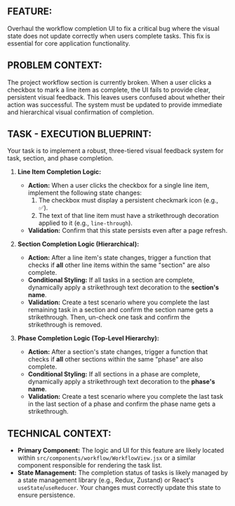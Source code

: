 ## FEATURE:
Overhaul the workflow completion UI to fix a critical bug where the visual state does not update correctly when users complete tasks. This fix is essential for core application functionality.

## PROBLEM CONTEXT:
The project workflow section is currently broken. When a user clicks a checkbox to mark a line item as complete, the UI fails to provide clear, persistent visual feedback. This leaves users confused about whether their action was successful. The system must be updated to provide immediate and hierarchical visual confirmation of completion.

## TASK - EXECUTION BLUEPRINT:
Your task is to implement a robust, three-tiered visual feedback system for task, section, and phase completion.

1.  **Line Item Completion Logic:**
    * **Action:** When a user clicks the checkbox for a single line item, implement the following state changes:
        1.  The checkbox must display a persistent checkmark icon (e.g., ✅).
        2.  The text of that line item must have a strikethrough decoration applied to it (e.g., `line-through`).
    * **Validation:** Confirm that this state persists even after a page refresh.

2.  **Section Completion Logic (Hierarchical):**
    * **Action:** After a line item's state changes, trigger a function that checks if **all** other line items within the same "section" are also complete.
    * **Conditional Styling:** If all tasks in a section are complete, dynamically apply a strikethrough text decoration to the **section's name**.
    * **Validation:** Create a test scenario where you complete the last remaining task in a section and confirm the section name gets a strikethrough. Then, un-check one task and confirm the strikethrough is removed.

3.  **Phase Completion Logic (Top-Level Hierarchy):**
    * **Action:** After a section's state changes, trigger a function that checks if **all** other sections within the same "phase" are also complete.
    * **Conditional Styling:** If all sections in a phase are complete, dynamically apply a strikethrough text decoration to the **phase's name**.
    * **Validation:** Create a test scenario where you complete the last task in the last section of a phase and confirm the phase name gets a strikethrough.

## TECHNICAL CONTEXT:
- **Primary Component:** The logic and UI for this feature are likely located within `src/components/workflow/WorkflowView.jsx` or a similar component responsible for rendering the task list.
- **State Management:** The completion status of tasks is likely managed by a state management library (e.g., Redux, Zustand) or React's `useState`/`useReducer`. Your changes must correctly update this state to ensure persistence.